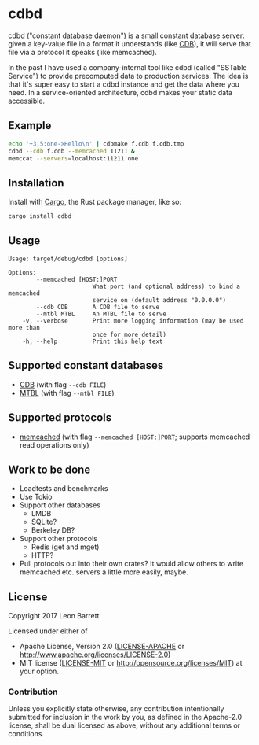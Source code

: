 # cdbd

cdbd ("constant database daemon") is a small constant database server: given a
key-value file in a format it understands (like [CDB][]), it will serve that
file via a protocol it speaks (like memcached).

In the past I have used a company-internal tool like cdbd (called "SSTable
Service") to provide precomputed data to production services. The idea is that
it's super easy to start a cdbd instance and get the data where you need. In a
service-oriented architecture, cdbd makes your static data accessible.

## Example

```sh
echo '+3,5:one->Hello\n' | cdbmake f.cdb f.cdb.tmp
cdbd --cdb f.cdb --memcached 11211 &
memccat --servers=localhost:11211 one
```

## Installation

Install with [Cargo][], the Rust package manager, like so:

```sh
cargo install cdbd
```

## Usage

```
Usage: target/debug/cdbd [options]

Options:
        --memcached [HOST:]PORT
                        What port (and optional address) to bind a memcached
                        service on (default address "0.0.0.0")
        --cdb CDB       A CDB file to serve
        --mtbl MTBL     An MTBL file to serve
    -v, --verbose       Print more logging information (may be used more than
                        once for more detail)
    -h, --help          Print this help text
```

## Supported constant databases

* [CDB][] (with flag `--cdb FILE`)
* [MTBL][] (with flag `--mtbl FILE`)

## Supported protocols

* [memcached][] (with flag `--memcached [HOST:]PORT`; supports memcached read operations only)

## Work to be done

* Loadtests and benchmarks
* Use Tokio
* Support other databases
  * LMDB
  * SQLite?
  * Berkeley DB?
* Support other protocols
  * Redis (get and mget)
  * HTTP?
* Pull protocols out into their own crates? It would allow others to
  write memcached etc. servers a little more easily, maybe.

## License

Copyright 2017 Leon Barrett

Licensed under either of
 * Apache License, Version 2.0 ([LICENSE-APACHE](LICENSE-APACHE) or http://www.apache.org/licenses/LICENSE-2.0)
 * MIT license ([LICENSE-MIT](LICENSE-MIT) or http://opensource.org/licenses/MIT)
at your option.

### Contribution

Unless you explicitly state otherwise, any contribution intentionally submitted
for inclusion in the work by you, as defined in the Apache-2.0 license, shall be dual licensed as above, without any
additional terms or conditions.

[Cargo]: http://doc.crates.io/
[CDB]: http://www.corpit.ru/mjt/tinycdb.html
[MTBL]: https://github.com/farsightsec/mtbl
[memcached]: https://memcached.org/
